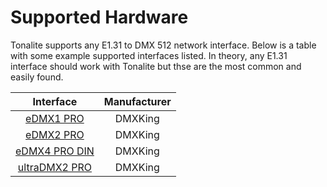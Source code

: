 # Supported Hardware

Tonalite supports any E1.31 to DMX 512 network interface. Below is a table with some example supported interfaces listed. In theory, any E1.31 interface should work with Tonalite but thse are the most common and easily found.

| Interface                                                    | Manufacturer  |
|:------------------------------------------------------------:|:-------------:|
| [eDMX1 PRO](http://dmxking.com/artnetsacn/edmx1-pro)         | DMXKing       |
| [eDMX2 PRO](http://dmxking.com/artnetsacn/edmx2-pro)         | DMXKing       |
| [eDMX4 PRO DIN](http://dmxking.com/artnetsacn/edmx4-pro-din) | DMXKing       |
| [ultraDMX2 PRO](http://dmxking.com/artnetsacn/ultradmx2-pro) | DMXKing       |
